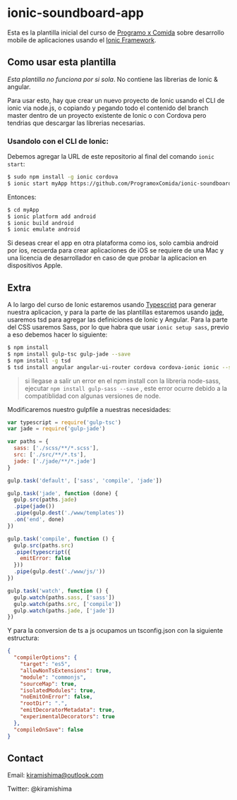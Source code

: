 # ionic-soundboard-app

Esta es la plantilla inicial del curso de [Programo x Comida](http://programoxcomida.github.io/) sobre desarrollo mobile de aplicaciones usando el [Ionic Framework](http://ionicframework.com/).

## Como usar esta plantilla

*Esta plantilla no funciona por si sola*. No contiene las librerias de Ionic & angular.

Para usar esto, hay que crear un nuevo proyecto de Ionic usando el CLI de ionic via node.js, o copiando y pegando todo el contenido del branch master dentro de un proyecto existente de Ionic o con Cordova pero tendrias que descargar las librerias necesarias.

### Usandolo con el CLI de Ionic:

Debemos agregar la URL de este repositorio al final del comando `ionic start`:

```bash
$ sudo npm install -g ionic cordova
$ ionic start myApp https://github.com/ProgramoxComida/ionic-soundboard-app
```

Entonces:
```bash
$ cd myApp
$ ionic platform add android
$ ionic build android
$ ionic emulate android
```

Si deseas crear el app en otra plataforma como ios, solo cambia android por ios, recuerda para crear aplicaciones de iOS se requiere de una Mac y una licencia de desarrollador en caso de que probar la aplicacion en dispositivos Apple.

## Extra
A lo largo del curso de Ionic estaremos usando [Typescript](http://www.typescriptlang.org/) para generar nuestra aplicacion, y para la parte de las plantillas estaremos usando [jade](http://jade-lang.com/), usaremos tsd para agregar las definiciones de Ionic y Angular. Para la parte del CSS usaremos Sass, por lo que habra que usar `ionic setup sass`, previo a eso debemos hacer lo siguiente:

```bash
$ npm install
$ npm install gulp-tsc gulp-jade --save
$ npm install -g tsd
$ tsd install angular angular-ui-router cordova cordova-ionic ionic --save
```
> si llegase a salir un error en el npm install con la libreria node-sass, ejecutar `npm install gulp-sass --save` , este error ocurre debido a la compatiblidad con algunas versiones de node.


Modificaremos nuestro gulpfile a nuestras necesidades:
``` javascript
var typescript = require('gulp-tsc')
var jade = require('gulp-jade')

var paths = {
  sass: ['./scss/**/*.scss'],
  src: ['./src/**/*.ts'],
  jade: ['./jade/**/*.jade']
}

gulp.task('default', ['sass', 'compile', 'jade'])

gulp.task('jade', function (done) {
  gulp.src(paths.jade)
  .pipe(jade())
  .pipe(gulp.dest('./www/templates'))
  .on('end', done)
})

gulp.task('compile', function () {
  gulp.src(paths.src)
  .pipe(typescript({
    emitError: false
  }))
  .pipe(gulp.dest('./www/js/'))
})

gulp.task('watch', function () {
  gulp.watch(paths.sass, ['sass'])
  gulp.watch(paths.src, ['compile'])
  gulp.watch(paths.jade, ['jade'])
})
```
Y para la conversion de ts a js ocupamos un tsconfig.json con la siguiente estructura:
``` json
{
  "compilerOptions": {
    "target": "es5",
    "allowNonTsExtensions": true,
    "module": "commonjs",
    "sourceMap": true,
    "isolatedModules": true,
    "noEmitOnError": false,
    "rootDir": ".",
    "emitDecoratorMetadata": true,
    "experimentalDecorators": true
  },
  "compileOnSave": false
}
```


## Contact
Email: kiramishima@outlook.com

Twitter: @kiramishima


